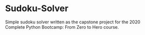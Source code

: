 # Sudoku-Solver
Simple sudoku solver written as the capstone project for the 2020 Complete Python Bootcamp: From Zero to Hero course. 

